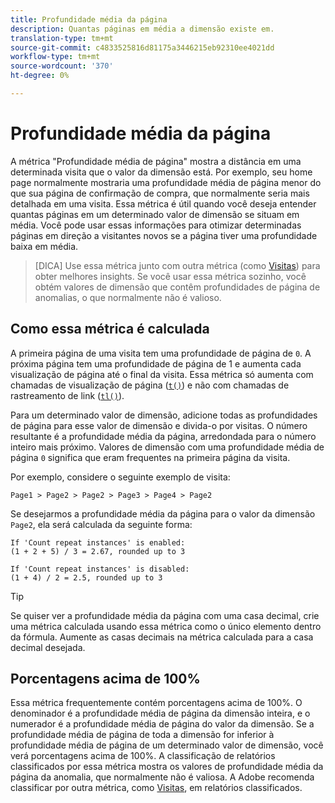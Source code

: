 ```yaml
---
title: Profundidade média da página
description: Quantas páginas em média a dimensão existe em.
translation-type: tm+mt
source-git-commit: c4833525816d81175a3446215eb92310ee4021dd
workflow-type: tm+mt
source-wordcount: '370'
ht-degree: 0%

---
```



# Profundidade média da página

A métrica &quot;Profundidade média de página&quot; mostra a distância em uma determinada visita que o valor da dimensão está. Por exemplo, seu home page normalmente mostraria uma profundidade média de página menor do que sua página de confirmação de compra, que normalmente seria mais detalhada em uma visita. Essa métrica é útil quando você deseja entender quantas páginas em um determinado valor de dimensão se situam em média. Você pode usar essas informações para otimizar determinadas páginas em direção a visitantes novos se a página tiver uma profundidade baixa em média.

>[DICA] Use essa métrica junto com outra métrica (como [Visitas](visits.md)) para obter melhores insights. Se você usar essa métrica sozinho, você obtém valores de dimensão que contêm profundidades de página de anomalias, o que normalmente não é valioso.

## Como essa métrica é calculada

A primeira página de uma visita tem uma profundidade de página de `0`. A próxima página tem uma profundidade de página de 1 e aumenta cada visualização de página até o final da visita. Essa métrica só aumenta com chamadas de visualização de página ([`t()`](/help/implement/vars/functions/t-method.md)) e não com chamadas de rastreamento de link ([`tl()`](/help/implement/vars/functions/tl-method.md)).

Para um determinado valor de dimensão, adicione todas as profundidades de página para esse valor de dimensão e divida-o por visitas. O número resultante é a profundidade média da página, arredondada para o número inteiro mais próximo. Valores de dimensão com uma profundidade média de página `0` significa que eram frequentes na primeira página da visita.

Por exemplo, considere o seguinte exemplo de visita:

```text
Page1 > Page2 > Page2 > Page3 > Page4 > Page2
```

Se desejarmos a profundidade média da página para o valor da dimensão `Page2`, ela será calculada da seguinte forma:

```text
If 'Count repeat instances' is enabled:
(1 + 2 + 5) / 3 = 2.67, rounded up to 3

If 'Count repeat instances' is disabled:
(1 + 4) / 2 = 2.5, rounded up to 3
```

>[!TIP]
>
>Se quiser ver a profundidade média da página com uma casa decimal, crie uma métrica calculada usando essa métrica como o único elemento dentro da fórmula. Aumente as casas decimais na métrica calculada para a casa decimal desejada.

## Porcentagens acima de 100%

Essa métrica frequentemente contém porcentagens acima de 100%. O denominador é a profundidade média de página da dimensão inteira, e o numerador é a profundidade média de página do valor da dimensão. Se a profundidade média de página de toda a dimensão for inferior à profundidade média de página de um determinado valor de dimensão, você verá porcentagens acima de 100%. A classificação de relatórios classificados por essa métrica mostra os valores de profundidade média da página da anomalia, que normalmente não é valiosa. A Adobe recomenda classificar por outra métrica, como [Visitas](visits.md), em relatórios classificados.